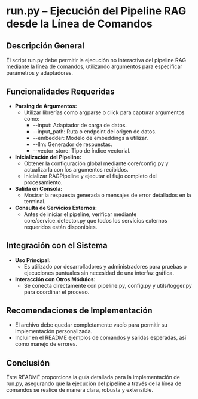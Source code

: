 # run.py – Ejecución del Pipeline RAG desde la Línea de Comandos

## Descripción General
El script run.py debe permitir la ejecución no interactiva del pipeline RAG mediante la línea de comandos, utilizando argumentos para especificar parámetros y adaptadores.

## Funcionalidades Requeridas
- **Parsing de Argumentos:**  
  - Utilizar librerías como argparse o click para capturar argumentos como: 
    - --input: Adaptador de carga de datos.
    - --input_path: Ruta o endpoint del origen de datos.
    - --embedder: Modelo de embeddings a utilizar.
    - --llm: Generador de respuestas.
    - --vector_store: Tipo de índice vectorial.
- **Inicialización del Pipeline:**  
  - Obtener la configuración global mediante core/config.py y actualizarla con los argumentos recibidos.
  - Inicializar RAGPipeline y ejecutar el flujo completo del procesamiento.
- **Salida en Consola:**  
  - Mostrar la respuesta generada o mensajes de error detallados en la terminal.
- **Consulta de Servicios Externos:**  
  - Antes de iniciar el pipeline, verificar mediante core/service_detector.py que todos los servicios externos requeridos están disponibles.

## Integración con el Sistema
- **Uso Principal:**  
  - Es utilizado por desarrolladores y administradores para pruebas o ejecuciones puntuales sin necesidad de una interfaz gráfica.
- **Interacción con Otros Módulos:**  
  - Se conecta directamente con pipeline.py, config.py y utils/logger.py para coordinar el proceso.

## Recomendaciones de Implementación
- El archivo debe quedar completamente vacío para permitir su implementación personalizada.
- Incluir en el README ejemplos de comandos y salidas esperadas, así como manejo de errores.

## Conclusión
Este README proporciona la guía detallada para la implementación de run.py, asegurando que la ejecución del pipeline a través de la línea de comandos se realice de manera clara, robusta y extensible.
